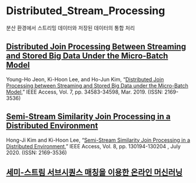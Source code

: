# Distributed_Stream_Processing
분산 환경에서 스트리밍 데이터와 저장된 데이터의 통합 처리

## [Distributed Join Processing Between Streaming and Stored Big Data Under the Micro-Batch Model](https://github.com/DSLDataStorage/Distributed_Stream_Processing/DS-Join)


Young-Ho Jeon, Ki-Hoon Lee, and Ho-Jun Kim, “[Distributed Join Processing between Streaming and Stored Big Data under the Micro-Batch Model](https://ieeexplore.ieee.org/document/8666990),” IEEE Access, Vol. 7, pp. 34583-34598, Mar. 2019. (ISSN: 2169-3536)


## [Semi-Stream Similarity Join Processing in a Distributed Environment](https://github.com/DSLDataStorage/Distributed_Stream_Processing/DSim-Join)




Hong-Ji Kim and Ki-Hoon Lee, “[Semi-Stream Similarity Join Processing in a Distributed Environment](https://ieeexplore.ieee.org/document/9141233),” IEEE Access, Vol. 8, pp. 130194-130204 , July 2020. (ISSN: 2169-3536)


## [세미-스트림 서브시퀀스 매칭을 이용한 온라인 머신러닝](https://github.com/DSLDataStorage/Distributed_Stream_Processing/S3M)

